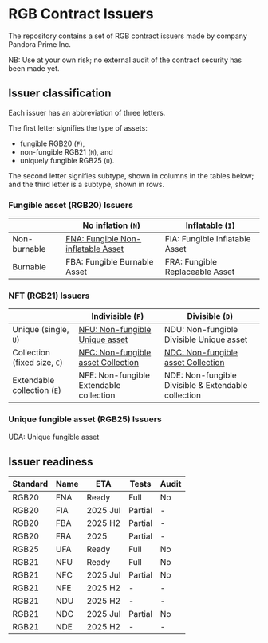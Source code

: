 # RGB Contract Issuers

The repository contains a set of RGB contract issuers made by company Pandora Prime Inc.

NB: Use at your own risk; no external audit of the contract security has been made yet.

## Issuer classification

Each issuer has an abbreviation of three letters.

The first letter signifies the type of assets:

- fungible RGB20 (`F`),
- non-fungible RGB21 (`N`), and
- uniquely fungible RGB25 (`U`).

The second letter signifies subtype, shown in columns in the tables below;
and the third letter is a subtype, shown in rows.

### Fungible asset (RGB20) Issuers

|              | No inflation (`N`)                        | Inflatable (`I`)                |
|--------------|-------------------------------------------|---------------------------------|
| Non-burnable | [FNA: Fungible Non-inflatable Asset](FNA) | FIA: Fungible Inflatable Asset  |
| Burnable     | FBA: Fungible Burnable Asset              | FRA: Fungible Replaceable Asset |

### NFT (RGB21) Issuers

|                              | Indivisible (`F`)                         | Divisible (`D`)                                     |
|------------------------------|-------------------------------------------|-----------------------------------------------------|
| Unique (single, `U`)         | [NFU: Non-fungible Unique asset](NFU)     | NDU: Non-fungible Divisible Unique asset            |
| Collection (fixed size, `C`) | [NFC: Non-fungible asset Collection](NFC) | [NDC: Non-fungible asset Collection](NDC)           |
| Extendable collection (`E`)  | NFE: Non-fungible Extendable collection   | NDE: Non-fungible Divisible & Extendable collection |

### Unique fungible asset (RGB25) Issuers

UDA: Unique fungible asset

## Issuer readiness

| Standard | Name | ETA      | Tests   | Audit |
|----------|------|----------|---------|-------|
| RGB20    | FNA  | Ready    | Full    | No    |
| RGB20    | FIA  | 2025 Jul | Partial | -     |
| RGB20    | FBA  | 2025 H2  | Partial | -     |
| RGB20    | FRA  | 2025     | Partial | -     |
| RGB25    | UFA  | Ready    | Full    | No    |
| RGB21    | NFU  | Ready    | Full    | No    |
| RGB21    | NFC  | 2025 Jul | Partial | No    |
| RGB21    | NFE  | 2025 H2  | -       | -     |
| RGB21    | NDU  | 2025 H2  | -       | -     |
| RGB21    | NDC  | 2025 Jul | Partial | No    |
| RGB21    | NDE  | 2025 H2  | -       | -     |

[FNA]: compiled/RGB20-Simplest.issuer

[NFU]: compiled/RGB21-UniqueNFT.issuer

[NFC]: compiled/RGB21-NFTCollection.issuer

[NDC]: compiled/RGB21-DivisibleCollection.issuer

[UDA]: compiled/RGB25-UniquelyFungible.issuer
